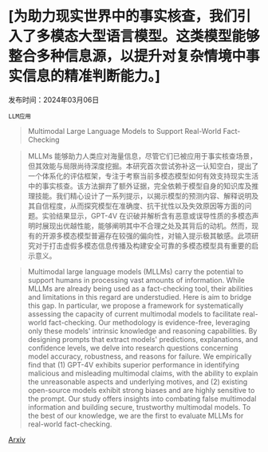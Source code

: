 # [为助力现实世界中的事实核查，我们引入了多模态大型语言模型。这类模型能够整合多种信息源，以提升对复杂情境中事实信息的精准判断能力。]

发布时间：2024年03月06日

`LLM应用`

> Multimodal Large Language Models to Support Real-World Fact-Checking

> MLLMs 能够助力人类应对海量信息，尽管它们已被应用于事实核查场景，但其效能与局限尚待深度挖掘。本研究首次尝试弥补这一认知空白，提出了一个体系化的评估框架，专注于考察当前多模态模型如何有效支持现实生活中的事实核查。该方法摒弃了额外证据，完全依赖于模型自身的知识库及推理技能。我们精心设计了一系列提示，以揭示模型的预测内容、解释说明及其自信程度，从而探究模型在准确度、抗干扰性以及失效原因等方面的问题。实验结果显示，GPT-4V 在识破并解析含有恶意或误导性质的多模态声明时展现出优越性能，能够阐明其中不合理之处及其背后的动机。然而，现有的开源多模态模型普遍存在较强的偏向性，对输入提示极其敏感。此项研究对于打击虚假多模态信息传播及构建安全可靠的多模态模型具有重要的启示意义。

> Multimodal large language models (MLLMs) carry the potential to support humans in processing vast amounts of information. While MLLMs are already being used as a fact-checking tool, their abilities and limitations in this regard are understudied. Here is aim to bridge this gap. In particular, we propose a framework for systematically assessing the capacity of current multimodal models to facilitate real-world fact-checking. Our methodology is evidence-free, leveraging only these models' intrinsic knowledge and reasoning capabilities. By designing prompts that extract models' predictions, explanations, and confidence levels, we delve into research questions concerning model accuracy, robustness, and reasons for failure. We empirically find that (1) GPT-4V exhibits superior performance in identifying malicious and misleading multimodal claims, with the ability to explain the unreasonable aspects and underlying motives, and (2) existing open-source models exhibit strong biases and are highly sensitive to the prompt. Our study offers insights into combating false multimodal information and building secure, trustworthy multimodal models. To the best of our knowledge, we are the first to evaluate MLLMs for real-world fact-checking.

[Arxiv](https://arxiv.org/abs/2403.03627)